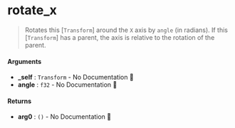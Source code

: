 # rotate\_x

>  Rotates this [`Transform`] around the `X` axis by `angle` (in radians).
>  If this [`Transform`] has a parent, the axis is relative to the rotation of the parent.

#### Arguments

- **\_self** : `Transform` \- No Documentation 🚧
- **angle** : `f32` \- No Documentation 🚧

#### Returns

- **arg0** : `()` \- No Documentation 🚧